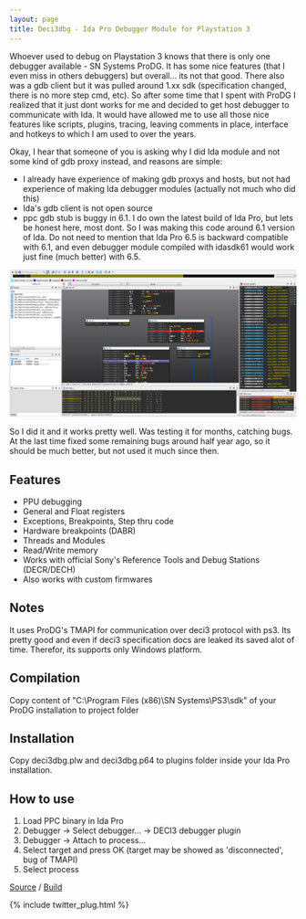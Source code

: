 ```yaml
---
layout: page
title: Deci3dbg - Ida Pro Debugger Module for Playstation 3
---
```


Whoever used to debug on Playstation 3 knows that there is only one debugger available - SN Systems ProDG. It has some nice features (that I even miss in others debuggers) but overall... its not that good. There also was a gdb client but it was pulled around 1.xx sdk (specification changed, there is no more step cmd, etc). So after some time that I spent with ProDG I realized that it just dont works for me and decided to get host debugger to communicate with Ida. It would have allowed me to use all those nice features like scripts, plugins, tracing, leaving comments in place, interface and hotkeys to which I am used to over the years.

Okay, I hear that someone of you is asking why I did Ida module and not some kind of gdb proxy instead, and reasons are simple:

- I already have experience of making gdb proxys and hosts, but not had experience of making Ida debugger modules (actually not much who did this)
- Ida's gdb client is not open source
- ppc gdb stub is buggy in 6.1. I do own the latest build of Ida Pro, but lets be honest here, most dont. So I was making this code around 6.1 version of Ida. Do not need to mention that Ida Pro 6.5 is backward compatible with 6.1, and even debugger module compiled with idasdk61 would work just fine (much better) with 6.5.

![deci3dbg screenshot](/assets/deci3dbg.png)

So I did it and it works pretty well. Was testing it for months, catching bugs. At the last time fixed some remaining bugs around half year ago, so it should be much better, but not used it much since then.

## Features
- PPU debugging
- General and Float registers
- Exceptions, Breakpoints, Step thru code
- Hardware breakpoints (DABR)
- Threads and Modules
- Read/Write memory
- Works with official Sony's Reference Tools and Debug Stations (DECR/DECH)
- Also works with custom firmwares

## Notes
It uses ProDG's TMAPI for communication over deci3 protocol with ps3. Its pretty good and even if deci3 specification docs are leaked its saved alot of time. Therefor, its supports only Windows platform.

## Compilation
Copy content of "C:\Program Files (x86)\SN Systems\PS3\sdk" of your ProDG installation to project folder

## Installation
Copy deci3dbg.plw and deci3dbg.p64 to plugins folder inside your Ida Pro installation.

## How to use
1. Load PPC binary in Ida Pro
2. Debugger -> Select debugger... -> DECI3 debugger plugin
3. Debugger -> Attach to process...
4. Select target and press OK (target may be showed as 'disconnected', bug of TMAPI)
5. Select process

<a href="https://github.com/oct0xor/deci3dbg">Source</a> / <a href="https://github.com/oct0xor/deci3dbg/tree/master/build">Build</a>

{% include twitter_plug.html %}
